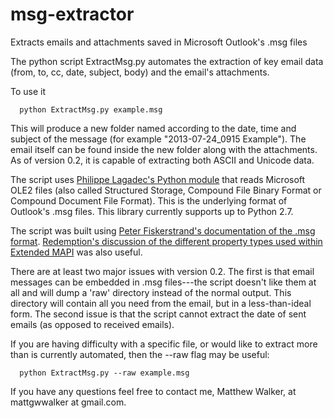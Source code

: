 msg-extractor
=============

Extracts emails and attachments saved in Microsoft Outlook's .msg files

The python script ExtractMsg.py automates the extraction of key email data (from, to, cc, date, subject, body) and the email's attachments.

To use it
```
  python ExtractMsg.py example.msg
```

This will produce a new folder named according to the date, time and subject of the message (for example "2013-07-24_0915 Example").  The email itself can be found inside the new folder along with the attachments.  As of version 0.2, it is capable of extracting both ASCII and Unicode data.

The script uses <a href="http://www.decalage.info/python/olefileio">Philippe Lagadec's Python module</a> that reads Microsoft OLE2 files (also called Structured Storage, Compound File Binary Format or Compound Document File Format).  This is the underlying format of Outlook's .msg files.  This library currently supports up to Python 2.7. 

The script was built using <a href="http://www.fileformat.info/format/outlookmsg/index.htm">Peter Fiskerstrand's documentation of the .msg format</a>.  <a href="http://www.dimastr.com/redemption/utils.htm">Redemption's discussion of the different property types used within Extended MAPI</a> was also useful.

There are at least two major issues with version 0.2.  The first is that email messages can be embedded in .msg files---the script doesn't like them at all and will dump a 'raw' directory instead of the normal output.  This directory will contain all you need from the email, but in a less-than-ideal form.  The second issue is that the script cannot extract the date of sent emails (as opposed to received emails).

If you are having difficulty with a specific file, or would like to extract more than is currently automated, then the --raw flag may be useful:
```
  python ExtractMsg.py --raw example.msg
```


If you have any questions feel free to contact me, Matthew Walker, at mattgwwalker at gmail.com.

